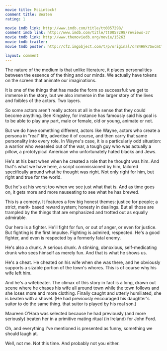 ```yaml
---
movie title: McLintock!
comment title: Beaten
rating: 1

movie imdb link: http://www.imdb.com/title/tt0057298/
comment imdb link: http://www.imdb.com/title/tt0057298/reviews-37
movie tmdb link: http://www.themoviedb.org/movie/15263
movie tmdb trailer: 
movie tmdb poster: http://cf2.imgobject.com/t/p/original/cr84HWk7SwcmCfvIHSP0kHOqNTO.jpg

layout: comment
---
```


The nature of the medium is that unlike literature, it places personalities between the essence of the thing and our minds. We actually have tokens on the screen that animate our imaginations.

It is one of the things that has made the form so successful: we get to immerse in the story, but we also immerse in the larger story of the lives and foibles of the actors. Two layers.

So some actors aren't really actors at all in the sense that they could become anything. Ben Kingsley, for instance has famously said his goal is to be able to play any part, male or female, old or young, animate or not.

But we do have something different, actors like Wayne, actors who create a persona in "real" life, advertise it of course, and then carry that same personality into every role. In Wayne's case, it is a particularly odd situation: a warrior who weaseled out of the war, a tough guy who was actually a pillow, a prototypical American who unfortunately hated blacks and Jews.

He's at his best when when he created a role that he thought was him. And that's what we have here, a script commissioned by him, tailored specifically around what he thought was right. Not only right for him, but right and true for the world.

But he's at his worst too when we see just what that is. And as time goes on, it gets more and more nauseating to see what he has brewed.

This is a comedy. It features a few big honest themes: justice for people; a strict, merit- based reward system; honesty in dealings. But all those are trampled by the things that are emphasized and trotted out as equally admirable.

Our hero is a fighter. He'll fight for fun, or out of anger, or even for justice. But fighting is the first impulse. Fighting is admired, respected. He's a good fighter, and even is respected by a formerly fatal enemy.

He's also a drunk. A serious drunk. A stinking, obnoxious, self-medicating drunk who sees himself as merely fun. And that is what he shows us.

He's a cheat. He cheated on his wife when she was there, and he obviously supports a sizable portion of the town's whores. This is of course why his wife left him.

And he's a wifebeater. The climax of this story in fact is a long, drawn out scene where he chases his wife all around town while the town follows and she loses more and more clothing. Finally caught and utterly humiliated, she is beaten with a shovel. (He had previously encouraged his daughter's suitor to do the same thing. that suitor is played by his real son.)

Maureen O'Hara was selected because he had previously (and more seriously) beaten her in a primitive mating ritual (in Ireland) for John Ford.

Oh, and everything I've mentioned is presented as funny, something we should laugh at.

Well, not me. Not this time. And probably not you either.